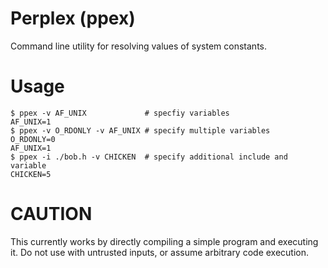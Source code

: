 # Perplex (ppex)
Command line utility for resolving values of system constants.

# Usage
```
$ ppex -v AF_UNIX             # specfiy variables
AF_UNIX=1
$ ppex -v O_RDONLY -v AF_UNIX # specify multiple variables
O_RDONLY=0
AF_UNIX=1
$ ppex -i ./bob.h -v CHICKEN  # specify additional include and variable
CHICKEN=5
```

# CAUTION
This currently works by directly compiling a simple program and
executing it. Do not use with untrusted inputs, or assume arbitrary
code execution.
